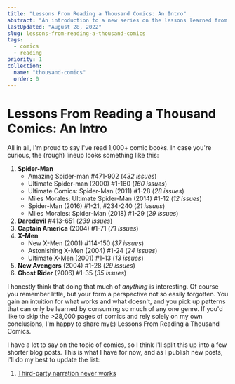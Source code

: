 ```yaml
---
title: "Lessons From Reading a Thousand Comics: An Intro"
abstract: "An introduction to a new series on the lessons learned from 1,000+ comics"
lastUpdated: "August 28, 2022"
slug: lessons-from-reading-a-thousand-comics
tags:
  - comics
  - reading
priority: 1
collection:
  name: "thousand-comics"
  order: 0
---
```


# Lessons From Reading a Thousand Comics: An Intro

All in all, I'm proud to say I've read 1,000+ comic books. In case you're curious, the (rough) lineup looks something like this:

1. **Spider-Man**
   - Amazing Spider-man #471-902 (_432 issues_)
   - Ultimate Spider-man (2000) #1-160 (_160 issues_)
   - Ultimate Comics: Spider-Man (2011) #1-28 (_28 issues_)
   - Miles Morales: Ultimate Spider-Man (2014) #1-12 (_12 issues_)
   - Spider-Man (2016) #1-21, #234-240 (_21 issues_)
   - Miles Morales: Spider-Man (2018) #1-29 (_29 issues_)
1. **Daredevil** #413-651 (_239 issues_)
1. **Captain America** (2004) #1-71 (_71 issues_)
1. **X-Men**
   - New X-Men (2001) #114-150 (_37 issues_)
   - Astonishing X-Men (2004) #1-24 (_24 issues_)
   - Ultimate X-Men (2001) #1-13 (_13 issues_)
1. **New Avengers** (2004) #1-28 (_29 issues_)
1. **Ghost Rider** (2006) #1-35 (_35 issues_)

I honestly think that doing that much of _anything_ is interesting. Of course you remember little, but your form a perspective not so easily forgotten. You gain an intuition for what works and what doesn't, and you pick up patterns that can only be learned by consuming so much of any one genre. If you'd like to skip the >28,000 pages of comics and rely solely on my own conclusions, I'm happy to share my(:) Lessons From Reading a Thousand Comics.

I have a lot to say on the topic of comics, so I think I'll split this up into a few shorter blog posts. This is what I have for now, and as I publish new posts, I'll do my best to update the list:

1. [Third-party narration never works](https://elanmed.dev/blog/third-party-narration-never-works)

